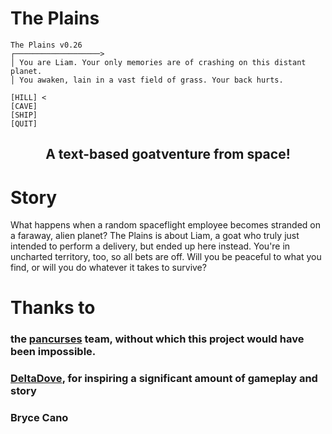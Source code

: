 # The Plains
```
The Plains v0.26
┌───────────────────>
│ You are Liam. Your only memories are of crashing on this distant planet.
│ You awaken, lain in a vast field of grass. Your back hurts.

[HILL] <
[CAVE]
[SHIP]
[QUIT]
```
## <p align="center">A text-based goatventure from space!</p>

# Story

What happens when a random spaceflight employee becomes stranded on a faraway, alien planet? The Plains is about Liam, a goat who truly just intended to perform a delivery, but ended up here instead. You're in uncharted territory, too, so all bets are off. Will you be peaceful to what you find, or will you do whatever it takes to survive?

# Thanks to

### the <a href="https://crates.io/crates/pancurses">pancurses</a> team, without which this project would have been impossible.
### <a href="https://deltadove.lol">DeltaDove</a>, for inspiring a significant amount of gameplay and story
### Bryce Cano